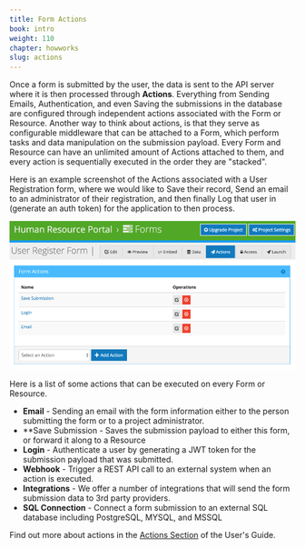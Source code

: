 ```yaml
---
title: Form Actions
book: intro
weight: 110
chapter: howworks
slug: actions
---
```

Once a form is submitted by the user, the data is sent to the API server where it is then processed through <strong>Actions</strong>. Everything from Sending Emails, Authentication, and even Saving the submissions in the database are configured through independent actions associated with the Form or Resource. Another way to think about actions, is that they serve as configurable middleware that can be attached to a Form, which perform tasks and data manipulation on the submission payload. Every Form and Resource can have an unlimited amount of Actions attached to them, and every action is sequentially executed in the order they are "stacked".

Here is an example screenshot of the Actions associated with a User Registration form, where we would like to Save their record, Send an email to an administrator of their registration, and then finally Log that user in (generate an auth token) for the application to then process.

![](/assets/img/userguide/formactions.png)

Here is a list of some actions that can be executed on every Form or Resource.

  - **Email** - Sending an email with the form information either to the person submitting the form or to a project administrator.
  - **Save Submission - Saves the submission payload to either this form, or forward it along to a Resource
  - **Login** - Authenticate a user by generating a JWT token for the submission payload that was submitted.
  - **Webhook** - Trigger a REST API call to an external system when an action is executed.
  - **Integrations** - We offer a number of integrations that will send the form submission data to 3rd party providers.
  - **SQL Connection** - Connect a form submission to an external SQL database including PostgreSQL, MYSQL, and MSSQL

Find out more about actions in the [Actions Section](/userguide/actions/) of the User's Guide.
